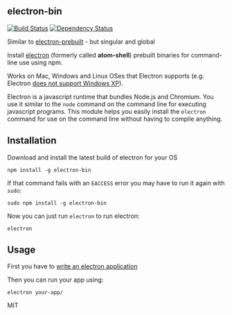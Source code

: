 electron-bin
---

[![Build Status](https://img.shields.io/travis/RnbWd/electron-bin.svg?style=flat-square)](https://travis-ci.org/RnbWd/electron-bin)
[![Dependency Status](https://img.shields.io/david/RnbWd/electron-bin.svg?style=flat-square)](https://david-dm.org/RnbWd/electron-bin)

Similar to [electron-prebuilt](https://github.com/mafintosh/electron-prebuilt) - but singular and global

Install [electron](https://github.com/atom/electron) (formerly called **atom-shell**) prebuilt binaries for command-line use using npm.

Works on Mac, Windows and Linux OSes that Electron supports (e.g. Electron [does not support Windows XP](https://github.com/atom/electron/issues/691)).

Electron is a javascript runtime that bundles Node.js and Chromium. You use it similar to the `node` command on the command line for executing javascript programs. This module helps you easily install the `electron` command for use on the command line without having to compile anything.

## Installation

Download and install the latest build of electron for your OS

```
npm install -g electron-bin
```

If that command fails with an `EACCESS` error you may have to run it again with `sudo`:

```
sudo npm install -g electron-bin
```

Now you can just run `electron` to run electron:

```
electron
```

## Usage

First you have to [write an electron application](https://github.com/atom/electron/blob/master/docs/tutorial/quick-start.md)

Then you can run your app using:

```
electron your-app/
```

MIT
